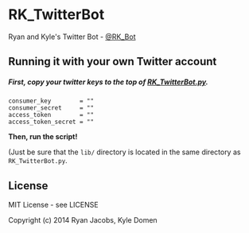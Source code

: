 RK_TwitterBot
=============

Ryan and Kyle's Twitter Bot - [@RK_Bot](http://www.twitter.com/_RK_Bot)

Running it with your own Twitter account
----------------------------------------

##### First, copy your twitter keys to the top of [RK_TwitterBot.py](https://github.com/ryanmjacobs/RK_TwitterBot/blob/master/RK_TwitterBot.py).
```
consumer_key        = ""                                                        
consumer_secret     = ""                                                        
access_token        = ""                                                        
access_token_secret = ""  
```
**Then, run the script!**

(Just be sure that the `lib/` directory is located in the same directory as `RK_TwitterBot.py`.

License
-------

MIT License - see LICENSE

Copyright (c) 2014 Ryan Jacobs, Kyle Domen
